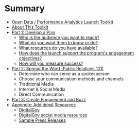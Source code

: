 # Summary

* [Open Data / Performance Analytics Launch Toolkit](README.md)
* [About This Toolkit](about.md)
* [Part 1: Develop a Plan](part1.md)
  * [Who is the audience you want to reach?](who.md)
  * [What do you want them to know or do?](whatdoyou.md)
  * [What resources do you have available?](whatresources.md)
  * [How does the launch support the program's engagement objectives?](howdoesthelaunch.md)
  * [How will you measure success?](howwillyoumeasure.md)
* [Part 2: Spread the Word (Public Relations 101)](part2.md)
  * Determine who can serve as a spokesperson
  * Choose your communication methods and channels
  * Traditional Media
  * Internet & Social Media
  * Direct Communication
* [Part 3: Create Engagement and Buzz](part3.md)
* [Appendix: Additional Resources](appendix.md)
  * [DigitalGov](digitalgov.md)
  * [DigitalGov social media resources](digitalgovresources.md)
  * [Sample Press Releases](sample.md)

